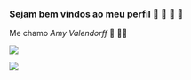 ### Sejam bem vindos ao meu perfil 🐖 🦎 🌵 🌼

Me chamo _Amy Valendorff_ 🧙 🧝‍♀️

![](https://media.tenor.com/g9YZGVdnkqIAAAAC/plants-love.gif)

![](https://media.tenor.com/w9EH7nmQ7N8AAAAC/groot.gif)
